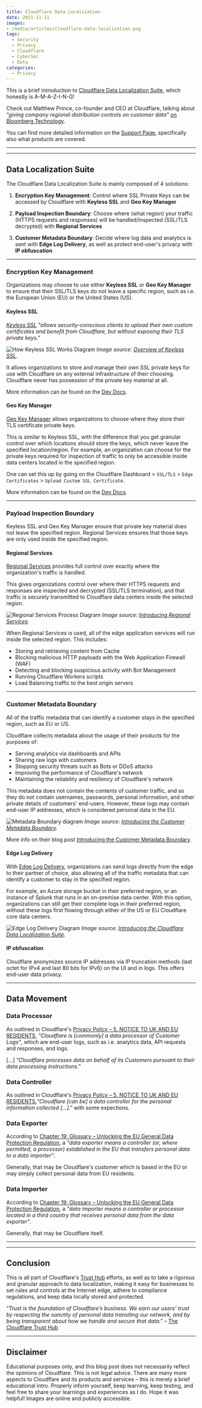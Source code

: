 ```yaml
---
title: Cloudflare Data Localization
date: 2021-11-11
images: 
- /media/articles/cloudflare-data-localization.png
tags:
  - Security
  - Privacy
  - Cloudflare
  - CyberSec
  - Data
categories:
  - Privacy
---
```


This is a brief introduction to [Cloudflare Data Localization Suite](https://www.cloudflare.com/data-localization/), which honestly is A-M-A-Z-I-N-G!

Check out Matthew Prince, co-founder and CEO at Cloudflare, talking about *"giving company regional distribution controls on customer data"* [on Bloomberg Technology](https://youtu.be/FWO7HQrMyzI).

You can find more detailed information on the [Support Page](https://support.cloudflare.com/hc/en-us/articles/360061946171-Data-Localization-Suite), specifically also what products are covered.

* * *
* * *

## Data Localization Suite

The Cloudflare Data Localization Suite is mainly composed of 4 solutions:

1. **Encryption Key Management**: Control where SSL Private Keys can be accessed by Cloudflare with **Keyless SSL** and **Geo Key Manager**

2. **Payload Inspection Boundary**: Choose where (what region) your traffic (HTTPS requests and responses) will be handled/inspected (SSL/TLS decrypted) with **Regional Services**

3. **Customer Metadata Boundary**: Decide where log data and analytics is sent with **Edge Log Delivery**, as well as protect end-user's privacy with **IP obfuscation**

* * *

### Encryption Key Management

Organizations may choose to use either **Keyless SSL** or **Geo Key Manager** to ensure that their SSL/TLS keys do not leave a specific region, such as i.e. the European Union (EU) or the United States (US).

#### Keyless SSL

_[Keyless SSL](https://www.cloudflare.com/ssl/keyless-ssl/) "allows security-conscious clients to upload their own custom certificates and benefit from Cloudflare, but without exposing their TLS private keys."_

![How Keyless SSL Works Diagram](/media/Cloudflare/keyless-ssl-diagram-how-keyless-ssl-works.svg)
_<caption>Image source: [Overview of Keyless SSL](https://www.cloudflare.com/ssl/keyless-ssl/).</caption>_

It allows organizations to store and manage their own SSL private keys for use with Cloudflare on any external infrastructure of their choosing. Cloudflare never has possession of the private key material at all.

More information can be found on the [Dev Docs](https://developers.cloudflare.com/ssl/keyless-ssl).

#### Geo Key Manager

[Geo Key Manager](https://blog.cloudflare.com/scaling-geo-key-manager/) allows organizations to choose where they store their TLS certificate private keys.

This is similar to Keyless SSL, with the difference that you get granular control over which locations should store the keys, which never leave the specified location/region. For example, an organization can choose for the private keys required for inspection of traffic to only be accessible inside data centers located in the specified region.

One can set this up by going on the Cloudflare Dashboard > ```SSL/TLS``` > ```Edge Certificates``` > ```Upload Custom SSL Certificate```.

More information can be found on the [Dev Docs](https://developers.cloudflare.com/ssl/edge-certificates/custom-certificates).

* * *

### Payload Inspection Boundary

Keyless SSL and Geo Key Manager ensure that private key material does not leave the specified region. Regional Services ensures that those keys are only used inside the specified region.

#### Regional Services

[Regional Services](https://blog.cloudflare.com/introducing-regional-services/) provides full control over exactly where the organization's traffic is handled.

This gives organizations control over where their HTTPS requests and responses are inspected and decrypted (SSL/TLS termination), and that traffic is securely transmitted to Cloudflare data centers inside the selected region.

![Regional Services Process Diagram](/media/Cloudflare/regional-services-process.png)
_<caption>Image source: [Introducing Regional Services](https://blog.cloudflare.com/introducing-regional-services/).</caption>_

When Regional Services is used, all of the edge application services will run inside the selected region. This includes:

* Storing and retrieving content from Cache
* Blocking malicious HTTP payloads with the Web Application Firewall (WAF)
* Detecting and blocking suspicious activity with Bot Management
* Running Cloudflare Workers scripts
* Load Balancing traffic to the best origin servers

* * *

### Customer Metadata Boundary

All of the traffic metadata that can identify a customer stays in the specified region, such as EU or US.

Cloudflare collects metadata about the usage of their products for the purposes of:

* Serving analytics via dashboards and APIs
* Sharing raw logs with customers
* Stopping security threats such as Bots or DDoS attacks
* Improving the performance of Cloudflare's network
* Maintaining the reliability and resiliency of Cloudflare's network

This metadata does not contain the contents of customer traffic, and so they do not contain usernames, passwords, personal information, and other private details of customers' end-users. However, these logs may contain end-user IP addresses, which is considered personal data in the EU.

![Metadata Boundary diagram](/media/Cloudflare/customer-metadata-boundary.png)
_<caption>Image source: [Introducing the Customer Metadata Boundary](https://blog.cloudflare.com/introducing-the-customer-metadata-boundary/).</caption>_

More info on their blog post [Introducing the Customer Metadata Boundary](https://blog.cloudflare.com/introducing-the-customer-metadata-boundary/).

#### Edge Log Delivery

With [Edge Log Delivery](https://blog.cloudflare.com/introducing-the-cloudflare-data-localization-suite/), organizations can send logs directly from the edge to their partner of choice, also allowing all of the traffic metadata that can identify a customer to stay in the specified region.

For example, an Azure storage bucket in their preferred region, or an instance of Splunk that runs in an on-premise data center. With this option, organizations can still get their complete logs in their preferred region, without these logs first flowing through either of the US or EU Cloudflare core data centers.

![Edge Log Delivery Diagram](/media/Cloudflare/edge-log-delivery-before-after.png)
_<caption>Image source: [Introducing the Cloudflare Data Localization Suite](https://blog.cloudflare.com/introducing-the-cloudflare-data-localization-suite/).</caption>_

#### IP obfuscation

Cloudflare anonymizes source IP addresses via IP truncation methods (last octet for IPv4 and last 80 bits for IPv6) on the UI and in logs. This offers end-user data privacy.

* * * * 

## Data Movement

### Data Processor

As outlined in Cloudflare's [Privacy Policy – 5. NOTICE TO UK AND EU RESIDENTS](https://www.cloudflare.com/privacypolicy/), _"Cloudflare is [commonly] a data processor of Customer Logs"_, which are end-user logs, such as i.e. analytics data, API requests and responses, and logs. 

[...] _"Cloudflare processes data on behalf of its Customers pursuant to their data processing instructions."_

### Data Controller 

As outlined in Cloudflare's [Privacy Policy – 5. NOTICE TO UK AND EU RESIDENTS](https://www.cloudflare.com/privacypolicy/),_"Cloudflare [can be] a data controller for the personal information collected [...]."_ with some expections.

### Data Exporter

According to [Chapter 19: Glossary – Unlocking the EU General Data Protection Regulation](https://www.whitecase.com/publications/article/chapter-19-glossary-unlocking-eu-general-data-protection-regulation), a _"data exporter means a controller (or, where permitted, a processor) established in the EU that transfers personal data to a data importer"_. 

Generally, that may be Cloudflare's customer which is based in the EU or may simply collect personal data from EU residents.

### Data Importer

According to [Chapter 19: Glossary – Unlocking the EU General Data Protection Regulation](https://www.whitecase.com/publications/article/chapter-19-glossary-unlocking-eu-general-data-protection-regulation), a _"data importer means a controller or processor located in a third country that receives personal data from the data exporter"_.

Generally, that may be Cloudflare itself.

* * *
* * *

## Conclusion

This is all part of Cloudflare's [Trust Hub](https://www.cloudflare.com/trust-hub/) efforts, as well as to take a rigorous and granular approach to data localization, making it easy for businesses to set rules and controls at the Internet edge, adhere to compliance regulations, and keep data locally stored and protected.

_"Trust is the foundation of Cloudflare’s business. We earn our users’ trust by respecting the sanctity of personal data transiting our network, and by being transparent about how we handle and secure that data."_ – [The Cloudflare Trust Hub](https://www.cloudflare.com/trust-hub/)

* * *

## Disclaimer

Educational purposes only, and this blog post does not necessarily reflect the opinions of Cloudflare. This is not legal advice. There are many more aspects to Cloudflare and its products and services – this is merely a brief educational intro. Properly inform yourself, keep learning, keep testing, and feel free to share your learnings and experiences as I do. Hope it was helpful! Images are online and publicly accessible.
